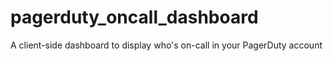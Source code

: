 pagerduty_oncall_dashboard
==========================

A client-side dashboard to display who's on-call in your PagerDuty account
